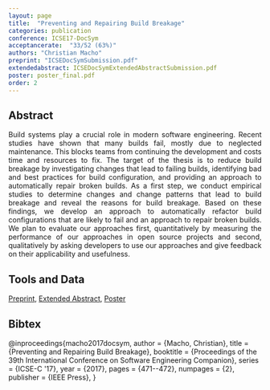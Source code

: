 ```yaml
---
layout: page
title:  "Preventing and Repairing Build Breakage"
categories: publication
conference: ICSE17-DocSym
acceptancerate:  "33/52 (63%)"
authors: "Christian Macho"
preprint: "ICSEDocSymSubmission.pdf"
extendedabstract: ICSEDocSymExtendedAbstractSubmission.pdf
poster: poster_final.pdf
order: 2
---
```

<h2>Abstract</h2>
<div style="text-align:justify">Build systems play a crucial role in modern software engineering. Recent studies have shown that many builds fail, mostly due to neglected maintenance. This blocks teams from continuing the development and costs time and resources to fix. The target of the thesis is to reduce build breakage by investigating changes that lead to failing builds, identifying bad and best practices for build configuration, and providing an approach to automatically repair broken builds. As a first step, we conduct empirical studies to determine changes and change patterns that lead to build breakage and reveal the reasons for build breakage. Based on these findings, we develop an approach to automatically refactor build configurations that are likely to fail and an approach to repair broken builds. We plan to evaluate our approaches first, quantitatively by measuring the performance of our approaches in open source projects and second, qualitatively by asking developers to use our approaches and give feedback on their applicability and usefulness.</div>
<h2>Tools and Data</h2>
<div>
<a href="{{ site.url }}/preprints/ICSEDocSymSubmission.pdf" target="_blank">Preprint</a>, 
<a href="{{ site.url }}/preprints/ICSEDocSymExtendedAbstractSubmission.pdf" target="_blank">Extended Abstract</a>, 
<a href="{{ site.url }}/preprints/poster_final.pdf" target="_blank">Poster</a>
</div>
<h2>Bibtex</h2>
@inproceedings{macho2017docsym,
 author = {Macho, Christian},
 title = {Preventing and Repairing Build Breakage},
 booktitle = {Proceedings of the 39th International Conference on Software Engineering Companion},
 series = {ICSE-C '17},
 year = {2017},
 pages = {471--472},
 numpages = {2},
 publisher = {IEEE Press},
}